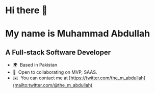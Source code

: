 <h1> Hi there 👋 </h1>

 My name is Muhammad Abdullah
================================

A Full-stack Software Developer
-----------------------------

*   🌍  Based in Pakistan
*   🤝  Open to collaborating on MVP, SAAS.
*   ✉️  You can contact me at [https://twitter.com/the_m_abdullah](mailto:twitter.com/@the_m_abdullah)
    <br>
    <br>
  


